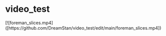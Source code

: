 # video_test

<source src="https://github.com/DreamStan/video_test/edit/main/foreman_slices.mp4" type="video/mp4">
[![foreman_slices.mp4]([https://github.com/DreamStan/video_test/edit/main/foreman_slices.mp4])
